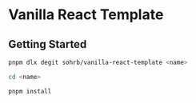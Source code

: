 # Vanilla React Template

## Getting Started

```bash
pnpm dlx degit sohrb/vanilla-react-template <name>
```

```bash
cd <name>
```

```bash
pnpm install
```
